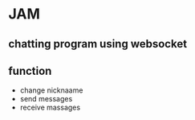 # JAM

## chatting program using websocket

## function 

* change nicknaame
* send messages
* receive massages
